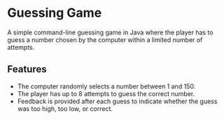 # Guessing Game

A simple command-line guessing game in Java where the player has to guess a number chosen by the computer within a limited number of attempts.

## Features

- The computer randomly selects a number between 1 and 150.
- The player has up to 8 attempts to guess the correct number.
- Feedback is provided after each guess to indicate whether the guess was too high, too low, or correct.
